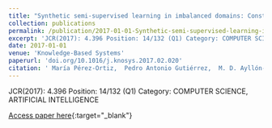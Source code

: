 ```yaml
---
title: "Synthetic semi-supervised learning in imbalanced domains: Constructing a model for donor-recipient matching in liver transplantation"
collection: publications
permalink: /publication/2017-01-01-Synthetic-semi-supervised-learning-in-imbalanced-domains-Constructing-a-model-for-donor-recipient-matching-in-liver-transplantation
excerpt: 'JCR(2017): 4.396 Position: 14/132 (Q1) Category: COMPUTER SCIENCE, ARTIFICIAL INTELLIGENCE'
date: 2017-01-01
venue: 'Knowledge-Based Systems'
paperurl: 'doi.org/10.1016/j.knosys.2017.02.020'
citation: ' María Pérez-Ortiz,  Pedro Antonio Gutiérrez,  M. D. Ayllón-Terán,  N. Heaton,  R. Ciria,  J. Briceño,  César Hervás-Martínez, &quot;Synthetic semi-supervised learning in imbalanced domains: Constructing a model for donor-recipient matching in liver transplantation.&quot; Knowledge-Based Systems, 2017.'
---
```

JCR(2017): 4.396 Position: 14/132 (Q1) Category: COMPUTER SCIENCE, ARTIFICIAL INTELLIGENCE

[Access paper here](doi.org/10.1016/j.knosys.2017.02.020){:target="_blank"}
